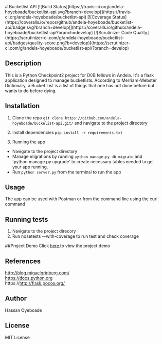 <snippet>
<content>
# Bucketlist API
[![Build Status](https://travis-ci.org/andela-hoyeboade/bucketlist-api.svg?branch=develop)](https://travis-ci.org/andela-hoyeboade/bucketlist-api) [![Coverage Status](https://coveralls.io/repos/github/andela-hoyeboade/bucketlist-api/badge.svg?branch=develop)](https://coveralls.io/github/andela-hoyeboade/bucketlist-api?branch=develop) [![Scrutinizer Code Quality](https://scrutinizer-ci.com/g/andela-hoyeboade/bucketlist-api/badges/quality-score.png?b=develop)](https://scrutinizer-ci.com/g/andela-hoyeboade/bucketlist-api/?branch=develop)

## Description
This is a Python Checkpoint2 project for D0B fellows in Andela. It's a flask application designed to manage bucketlists. According to Merriam-Webster Dictionary, a Bucket List is a list of things that one has not done before but wants to do before dying.

## Installation
1. Clone the repo
`git clone https://github.com/andela-hoyeboade/buckelist-api.git/` and navigate to the project directory

2. Install dependencies
```pip install -r requirements.txt```

3. Running the app
* Navigate to the project directory
* Manage migrations by running `python manage.py db migrate` and 'python manage.py upgrade' to create necessary tables needed to get your app running.
* Run ```python server.py``` from the terminal to run the app

## Usage
The app can be used with Postman or from the command line using the curl command

## Running tests
1. Navigate to the project direcory
2. Run nosetests --with-coverage to run test and check coverage

##Project Demo
Click <a href="http://www.youtube.com">here </a> to view the project demo

## References
http://blog.miguelgrinberg.com/ <br />
https://docs.python.org <br />
https://http://flask.pocoo.org/ <br />

## Author
Hassan Oyeboade

## License
MIT License

</content>
</snippet>